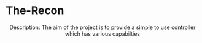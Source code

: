 # The-Recon

<header>
  Description:
  <size>
    The aim of the project is to provide a simple to use controller which has various capabilties
  </size>
</header>
